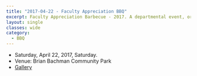 ```yaml
---
title: "2017-04-22 - Faculty Appreciation BBQ"
excerpt: Faculty Appreciation Barbecue - 2017. A departmental event, organized by SGSA, to show appreciation for the faculties and the stuffs.
layout: single
classes: wide
category:
  - BBQ
---
```


- Saturday, April 22, 2017, Saturday.
- Venue: ​Brian Bachman Community Park
- [Gallery](/WelcomeBBQ/2017-04-22-gallery/)
